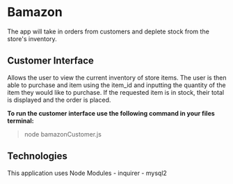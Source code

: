 # Bamazon
The app will take in orders from customers and deplete stock from the store's inventory. 

<h2>Customer Interface</h2>
Allows the user to view the current inventory of store items. The user is then able to purchase and item using the item_id and inputting the quantity of the item they would like to purchase. If the requested item is in stock, their total is displayed and the order is placed.


**To run the customer interface use the following command in your files terminal:**
> node bamazonCustomer.js




<h2>Technologies</h2>
This application uses Node Modules
- inquirer
- mysql2

